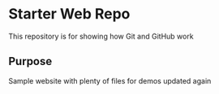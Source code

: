 # Starter Web Repo

This repository is for showing how Git and GitHub work

## Purpose

Sample website with plenty of files for demos updated again
